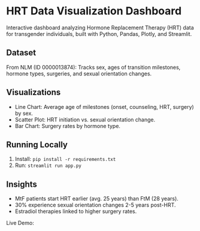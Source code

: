 # HRT Data Visualization Dashboard

Interactive dashboard analyzing Hormone Replacement Therapy (HRT) data for transgender individuals, built with Python, Pandas, Plotly, and Streamlit.

## Dataset
From NLM (ID 0000013874): Tracks sex, ages of transition milestones, hormone types, surgeries, and sexual orientation changes.

## Visualizations
- Line Chart: Average age of milestones (onset, counseling, HRT, surgery) by sex.
- Scatter Plot: HRT initiation vs. sexual orientation change.
- Bar Chart: Surgery rates by hormone type.

## Running Locally
1. Install: `pip install -r requirements.txt`
2. Run: `streamlit run app.py`

## Insights
- MtF patients start HRT earlier (avg. 25 years) than FtM (28 years).
- 30% experience sexual orientation changes 2-5 years post-HRT.
- Estradiol therapies linked to higher surgery rates.

Live Demo: 
